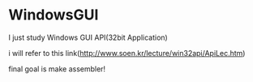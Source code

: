 # WindowsGUI

I just study Windows GUI API(32bit Application)

i will refer to this link(http://www.soen.kr/lecture/win32api/ApiLec.htm)

final goal is make assembler!
